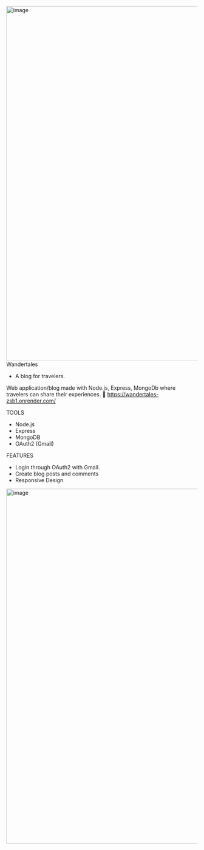 <img width="1897" height="934" alt="image" src="https://github.com/user-attachments/assets/82242509-d6fd-4bf5-802c-47f2eb58e3ca" />Wandertales 
- A blog for travelers.

Web application/blog made with Node.js, Express, MongoDb where travelers can share their experiences. 
🚀 https://wandertales-zsb1.onrender.com/

TOOLS
- Node.js
- Express
- MongoDB
- OAuth2 (Gmail)

FEATURES
- Login through OAuth2 with Gmail.
- Create blog posts and comments
- Responsive Design

<img width="1897" height="934" alt="image" src="https://github.com/user-attachments/assets/76dfcb41-64a0-4d64-90cc-e0d712f3c1e1" />

